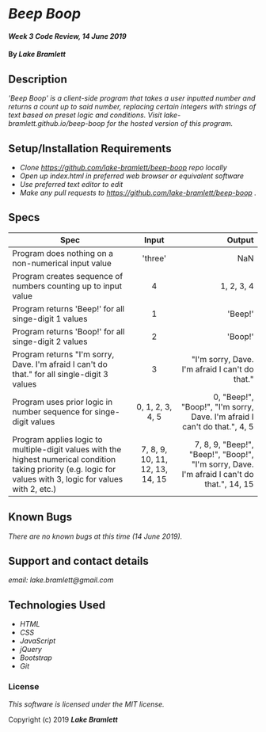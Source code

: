 # _Beep Boop_

#### _Week 3 Code Review, 14 June 2019_

#### By _**Lake Bramlett**_

## Description

_'Beep Boop' is a client-side program that takes a user inputted number and returns a count up to said number, replacing certain integers with strings of text based on preset logic and conditions. Visit lake-bramlett.github.io/beep-boop for the hosted version of this program._

## Setup/Installation Requirements

* _Clone https://github.com/lake-bramlett/beep-boop repo locally_
* _Open up index.html in preferred web browser or equivalent software_
* _Use preferred text editor to edit_
* _Make any pull requests to https://github.com/lake-bramlett/beep-boop ._

## Specs
| Spec        | Input           | Output  |
| ------------- |:-------------:| -----:|
| Program does nothing on a non-numerical input value      | 'three' | NaN |
| Program creates sequence of numbers counting up to input value | 4 | 1, 2, 3, 4|
| Program returns 'Beep!' for all singe-digit 1 values      | 1      |   'Beep!' |
| Program returns 'Boop!' for all singe-digit 2 values | 2    |    'Boop!' |
| Program returns "I'm sorry, Dave. I'm afraid I can't do that." for all single-digit 3 values  | 3 | "I'm sorry, Dave. I'm afraid I can't do that." |
| Program uses prior logic in number sequence for singe-digit values    | 0, 1, 2, 3, 4, 5    | 0, "Beep!", "Boop!",  "I'm sorry, Dave. I'm afraid I can't do that.", 4, 5 |
| Program applies logic to multiple-digit values with the highest numerical condition taking priority (e.g. logic for values with 3, logic for values with 2, etc.) |  7, 8, 9, 10, 11, 12, 13, 14, 15    |  7, 8, 9, "Beep!", "Beep!", "Boop!", "I'm sorry, Dave. I'm afraid I can't do that.", 14, 15|

## Known Bugs

_There are no known bugs at this time (14 June 2019)._

## Support and contact details

_email: lake.bramlett@gmail.com_

## Technologies Used

* _HTML_
* _CSS_
* _JavaScript_
* _jQuery_
* _Bootstrap_
* _Git_

### License

*This software is licensed under the MIT license.*

Copyright (c) 2019 **_Lake Bramlett_**
